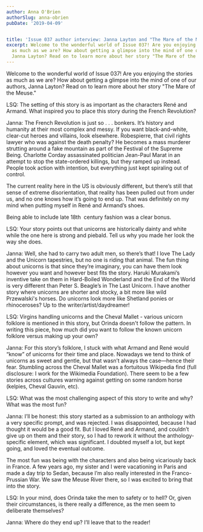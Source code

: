```yaml
---
author: Anna O'Brien
authorSlug: anna-obrien
pubDate: '2019-04-09'


title: 'Issue 037 author interview: Janna Layton and "The Mare of the Meuse"'
excerpt: Welcome to the wonderful world of Issue 037! Are you enjoying the stories
  as much as we are? How about getting a glimpse into the mind of one of our authors,
  Janna Layton? Read on to learn more about her story "The Mare of the Meuse."...
---
```

Welcome to the wonderful world of Issue 037! Are you enjoying the stories as much as we are? How about getting a glimpse into the mind of one of our authors, Janna Layton? Read on to learn more about her story "The Mare of the Meuse."

LSQ: The setting of this story is as important as the characters René and Armand. What inspired you to place this story during the French Revolution?

Janna: The French Revolution is just so . . . bonkers. It’s history and humanity at their most complex and messy. If you want black-and-white, clear-cut heroes and villains, look elsewhere. Robespierre, that civil rights lawyer who was against the death penalty? He becomes a mass murderer strutting around a fake mountain as part of the Festival of the Supreme Being. Charlotte Corday assassinated politician Jean-Paul Marat in an attempt to stop the state-ordered killings, but they ramped up instead. People took action with intention, but everything just kept spiraling out of control.

The current reality here in the US is obviously different, but there’s still that sense of extreme disorientation, that reality has been pulled out from under us, and no one knows how it’s going to end up. That was definitely on my mind when putting myself in René and Armand’s shoes.

Being able to include late 18th   century fashion was a clear bonus.

LSQ: Your story points out that unicorns are historically dainty and white while the one here is strong and piebald. Tell us why you made her look the way she does.

Janna: Well, she had to carry two adult men, so there’s that! I love The Lady and the Unicorn tapestries, but no one is riding that animal. The fun thing about unicorns is that since they’re imaginary, you can have them look however you want and however best fits the story. Haruki Murakami’s inventive take on them in Hard-Boiled Wonderland and the End of the World is very different than Peter S. Beagle’s in The Last Unicorn. I have another story where unicorns are shorter and stocky, a bit more like wild Przewalski's horses. Do unicorns look more like Shetland ponies or rhinoceroses? Up to the writer/artist/daydreamer!

LSQ: Virgins handling unicorns and the Cheval Mallet - various unicorn folklore is mentioned in this story, but Orinda doesn't follow the pattern. In writing this piece, how much did you want to follow the known unicorn folklore versus making up your own?

Janna: For this story’s folklore, I stuck with what Armand and René would “know” of unicorns for their time and place. Nowadays we tend to think of unicorns as sweet and gentle, but that wasn’t always the case—hence their fear. Stumbling across the Cheval Mallet was a fortuitous Wikipedia find (full disclosure: I work for the Wikimedia Foundation). There seem to be a few stories across cultures warning against getting on some random horse (kelpies, Cheval Gauvin, etc).

LSQ: What was the most challenging aspect of this story to write and why? What was the most fun?

Janna: I’ll be honest: this story started as a submission to an anthology with a very specific prompt, and was rejected. I was disappointed, because I had thought it would be a good fit. But I loved René and Armand, and couldn’t give up on them and their story, so I had to rework it without the anthology-specific element, which was significant. I doubted myself a lot, but kept going, and loved the eventual outcome.

The most fun was being with the characters and also being vicariously back in France. A few years ago, my sister and I were vacationing in Paris and made a day trip to Sedan, because I’m also really interested in the Franco-Prussian War. We saw the Meuse River there, so I was excited to bring that into the story.

LSQ: In your mind, does Orinda take the men to safety or to hell? Or, given their circumstances, is there really a difference, as the men seem to deliberate themselves?

Janna: Where do they end up? I’ll leave that to the reader!